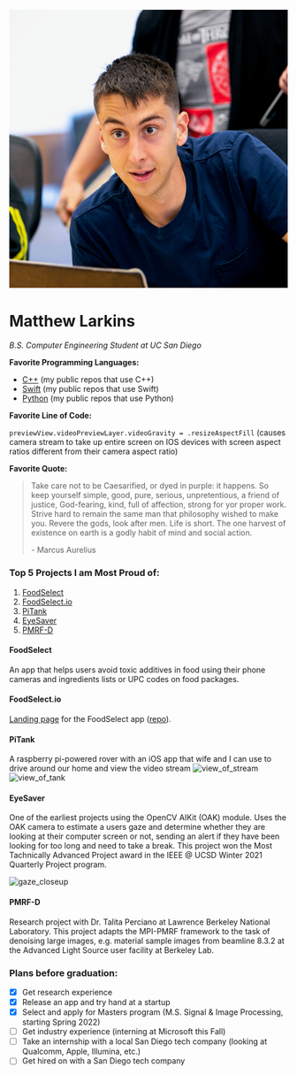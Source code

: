 ![me](images/profile_square.png)

# Matthew Larkins 

*B.S. Computer Engineering Student at UC San Diego*

**Favorite Programming Languages:**

- [C++](https://github.com/KhanKhuu?tab=repositories&q=&type=&language=c%2B%2B) (my public repos that use C++)
- [Swift](https://github.com/KhanKhuu?tab=repositories&q=&type=&language=swift) (my public repos that use Swift)
- [Python](https://github.com/KhanKhuu?tab=repositories&q=&type=&language=python) (my public repos that use Python)

**Favorite Line of Code:**

`previewView.videoPreviewLayer.videoGravity = .resizeAspectFill`
(causes camera stream to take up entire screen on IOS devices with screen aspect ratios different from their camera aspect ratio)

**Favorite Quote:**
> Take care not to be Caesarified, or dyed in purple: it happens. So keep yourself simple, good, pure, serious, unpretentious, a friend of justice, God-fearing, kind, full of affection, strong for yor proper work. Strive hard to remain the same man that philosophy wished to make you. Revere the gods, look after men. Life is short. The one harvest of existence on earth is a godly habit of mind and social action. 
>
>\- Marcus Aurelius

### Top 5 Projects I am Most Proud of:

1) [FoodSelect](https://github.com/KhanKhuu/matthew-larkins.github.io/blob/add-index-file/index.md#foodselect)
2) [FoodSelect.io](https://github.com/KhanKhuu/matthew-larkins.github.io/blob/add-index-file/index.md#foodselectio)
3) [PiTank](https://github.com/KhanKhuu/matthew-larkins.github.io/blob/add-index-file/index.md#pitank)
4) [EyeSaver](https://github.com/KhanKhuu/matthew-larkins.github.io/blob/add-index-file/index.md#eyesaver)
5) [PMRF-D](https://github.com/KhanKhuu/matthew-larkins.github.io/blob/add-index-file/index.md#pmrf-d)

#### FoodSelect 

An app that helps users avoid toxic additives in food using their phone cameras and ingredients lists or UPC codes on food packages.



#### FoodSelect.io

[Landing page](https://foodselect.io) for the FoodSelect app ([repo](https://github.com/KhanKhuu/foodselect.io)).

#### PiTank

A raspberry pi-powered rover with an iOS app that wife and I can use to drive around our home and view the video stream
![view_of_stream](images/view_of_stream.gif)
![view_of_tank](images/view_of_tank.gif)


#### EyeSaver

One of the earliest projects using the OpenCV AIKit (OAK) module. Uses the OAK camera to estimate a users gaze and determine whether they are looking at their computer screen or not, sending an alert if they have been looking for too long and need to take a break. This project won the Most Tachnically Advanced Project award in the IEEE @ UCSD Winter 2021 Quarterly Project program.

![gaze_closeup](https://user-images.githubusercontent.com/33473815/110545046-6971e180-80e1-11eb-9a91-76da40d19086.gif)

#### PMRF-D

Research project with Dr. Talita Perciano at Lawrence Berkeley National Laboratory. This project adapts the MPI-PMRF framework to the task of denoising large images, e.g. material sample images from beamline 8.3.2 at the Advanced Light Source user facility at Berkeley Lab.

### Plans before graduation:
- [x] Get research experience
- [x] Release an app and try hand at a startup
- [x] Select and apply for Masters program (M.S. Signal & Image Processing, starting Spring 2022)
- [ ] Get industry experience (interning at Microsoft this Fall)
- [ ] Take an internship with a local San Diego tech company (looking at Qualcomm, Apple, Illumina, etc.)
- [ ] Get hired on with a San Diego tech company
